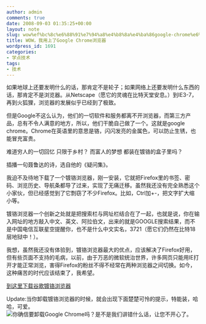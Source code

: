 ```yaml
---
author: admin
comments: true
date: 2008-09-03 01:35:25+00:00
layout: note
slug: wow%ef%bc%8c%e6%88%91%e7%94%a8%e4%b8%8a%e4%ba%86google-chrome%e6%b5%8f%e8%a7%88%e5%99%a8
title: WOW，我用上了Google Chrome浏览器
wordpress_id: 1691
categories:
- 学点技术
tags:
- 技术
---
```


如果地球上还要发明什么的话，那肯定不是轮子；如果网络上还要发明什么东西的话，那肯定不是浏览器。从Netscape（愿它的灵魂在比特天堂安息。）到IE3-7，再到火狐狸，浏览器的发展似乎已经到了极致。

但是Google不这么认为，他们的一切软件和服务都离不开浏览器，而第三方产品，总有不令人满意的地方，所以，他们干脆自己做了一个。这就是google chrome。Chrome在英语里的意思是铬，闪闪发亮的金属色，可以防止生锈，也能冒充富贵。

难道穷人的一切回忆
只限于乡村？
而富人的梦想
都装在镀铬的盒子里吗？

插播一句聂鲁达的诗，选自他的《疑问集》。

我迫不及待地下载了一个镀铬浏览器，刚一安装，它就把Firefox里的书签、密码、浏览历史、导航条都导了过来，实现了无痛迁移。虽然我还没有完全熟悉这个小家伙，但已经感觉到了它剽窃了不少Firefox。比如，Ctrl加+-，把文字扩大缩小等。

镀铬浏览器一个创新之处就是把搜索栏与网址栏结合在了一起，也就是说，你在输入网址的地方敲入中文、英文、阿拉伯文，出来的就是GOOGLE搜索结果，而不是中国电信互联星空提醒你，也不是什么中文实名，3721（愿它们仍然在比特18层地狱中！）。

我想，虽然我还没有体验到，镀铬浏览器最大的优点，应该解决了Firefox好用，但有些页面不支持的毛病，以前，由于万恶的微软统治世界，许多网页只能用IE打开才能正常浏览，害得Firefox的粉丝不得不经常在两种浏览器之间切换。如今，这种痛苦的时代应该结束了，我希望。

[到这里下载谷歌镀铬浏览器](http://www.google.com/chrome/index.html?hl=zh_CN&brand=CHMG&utm_source=zh_CN-hpp&utm_medium=hpp&utm_campaign=zh_CN)

Update:当你卸载镀铬浏览器的时候，就会出现下面楚楚可怜的提示，特能装，哈哈，可爱。
![你确信要卸载Google Chrome吗？是不是我们讲错什么话，让您不开心了。](http://farm4.static.flickr.com/3110/2824017404_9e72083f7a.jpg?v=0)


